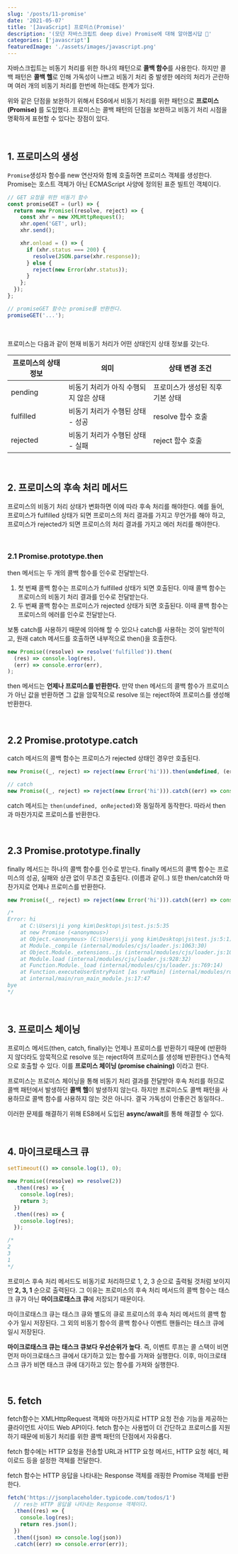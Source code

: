 ```yaml
---
slug: '/posts/11-promise'
date: '2021-05-07'
title: '[JavaScript] 프로미스(Promise)'
description: '(모던 자바스크립트 deep dive) Promise에 대해 알아봅시답 🤩'
categories: ['javascript']
featuredImage: './assets/images/javascript.png'
---
```


자바스크립트는 비동기 처리를 위한 하나의 패턴으로 **콜백 함수**를 사용한다. 하지만 콜백 패턴은 **콜백 헬**로 인해 가독성이 나쁘고 비동기 처리 중 발생한 에러의 처리가 곤란하며 여러 개의 비동기 처리를 한번에 하는데도 한계가 있다.

위와 같은 단점을 보완하기 위해서 ES6에서 비동기 처리를 위한 패턴으로 **프로미스(Promise)** 를 도입했다. 프로미스는 콜백 패턴의 단점을 보완하고 비동기 처리 시점을 명확하게 표현할 수 있다는 장점이 있다.

<br>

## 1. 프로미스의 생성

`Promise`생성자 함수를 new 연산자와 함께 호출하면 프로미스 객체를 생성한다. Promise는 호스트 객체가 아닌 ECMAScript 사양에 정의된 표준 빌트인 객체이다.

```javascript
// GET 요청을 위한 비동기 함수
const promiseGET = (url) => {
  return new Promise((resolve, reject) => {
    const xhr = new XMLHttpRequest();
    xhr.open('GET', url);
    xhr.send();

    xhr.onload = () => {
      if (xhr.status === 200) {
        resolve(JSON.parse(xhr.response));
      } else {
        reject(new Error(xhr.status));
      }
    };
  });
};

// promiseGET 함수는 promise를 반환한다.
promiseGET('...');
```

<br>

프로미스는 다음과 같이 현재 비동기 처리가 어떤 상태인지 상태 정보를 갖는다.

| 프로미스의 상태 정보 | 의미                                  | 상태 변경 조건                   |
| -------------------- | ------------------------------------- | -------------------------------- |
| pending              | 비동기 처리가 아직 수행되지 않은 상태 | 프로미스가 생성된 직후 기본 상태 |
| fulfilled            | 비동기 처리가 수행된 상태 - 성공      | resolve 함수 호출                |
| rejected             | 비동기 처리가 수행된 상태 - 실패      | reject 함수 호출                 |

<br>

## 2. 프로미스의 후속 처리 메서드

프로미스의 비동기 처리 상태가 변화하면 이에 따라 후속 처리를 해야한다. 예를 들어, 프로미스가 fulfilled 상태가 되면 프로미스의 처리 결과를 가지고 무언가를 해야 하고, 프로미스가 rejected가 되면 프로미스의 처리 결과를 가지고 에러 처리를 해야한다.

<br>

### 2.1 Promise.prototype.then

then 메서드는 두 개의 콜백 함수를 인수로 전달받는다.

1.  첫 번째 콜백 함수는 프로미스가 fulfilled 상태가 되면 호출된다. 이때 콜백 함수는 프로미스의 비동기 처리 결과를 인수로 전달받는다.
2.  두 번째 콜백 함수는 프로미스가 rejected 상태가 되면 호출된다. 이때 콜백 함수는 프로미스의 에러를 인수로 전달받는다.

보통 catch를 사용하기 때문에 의아해 할 수 있으나 catch를 사용하는 것이 일반적이고, 원래 catch 메서드를 호출하면 내부적으로 then()을 호출한다.

```javascript
new Promise((resolve) => resolve('fulfilled')).then(
  (res) => console.log(res),
  (err) => console.error(err),
);
```

then 메서드는 **언제나 프로미스를 반환한다.** 만약 then 메서드의 콜백 함수가 프로미스가 아닌 값을 반환하면 그 값을 암묵적으로 resolve 또는 reject하여 프로미스를 생성해 반환한다.

<br>

## 2.2 Promise.prototype.catch

catch 메서드의 콜백 함수는 프로미스가 rejected 상태인 경우만 호출된다.

```javascript
new Promise((_, reject) => reject(new Error('hi'))).then(undefined, (err) => console.log(err));

// catch
new Promise((_, reject) => reject(new Error('hi'))).catch((err) => console.log(err));
```

catch 메서드는 `then(undefined, onRejected)`와 동일하게 동작한다. 따라서 then과 마찬가지로 프로미스를 반환한다.

<br>

## 2.3 Promise.prototype.finally

finally 메서드는 하나의 콜백 함수를 인수로 받는다. finally 메서드의 콜백 함수는 프로미스의 성공, 실패와 상관 없이 무조건 호출된다. (이름과 같이..) 또한 then/catch와 마찬가지로 언제나 프로미스를 반환한다.

```javascript
new Promise((_, reject) => reject(new Error('hi'))).catch((err) => console.log(err)).finally(() => console.log('bye'));

/*
Error: hi
    at C:\Users\ji yong kim\Desktop\js\test.js:5:35
    at new Promise (<anonymous>)
    at Object.<anonymous> (C:\Users\ji yong kim\Desktop\js\test.js:5:1)
    at Module._compile (internal/modules/cjs/loader.js:1063:30)
    at Object.Module._extensions..js (internal/modules/cjs/loader.js:1092:10)
    at Module.load (internal/modules/cjs/loader.js:928:32)
    at Function.Module._load (internal/modules/cjs/loader.js:769:14)
    at Function.executeUserEntryPoint [as runMain] (internal/modules/run_main.js:72:12)
    at internal/main/run_main_module.js:17:47
bye
*/
```

<br>

## 3. 프로미스 체이닝

프로미스 메서드(then, catch, finally)는 언제나 프로미스를 반환하기 때문에 (반환하지 않더라도 암묵적으로 resolve 또는 reject하여 프로미스를 생성해 반환한다.) 연속적으로 호출할 수 있다. 이를 **프로미스 체이닝 (promise chaining)** 이라고 한다.

프로미스는 프로미스 체이닝을 통해 비동기 처리 결과를 전달받아 후속 처리를 하므로 콜백 패턴에서 발생하던 **콜백 헬**이 발생하지 않는다. 하지만 프로미스도 콜백 패턴을 사용하므로 콜백 함수를 사용하지 않는 것은 아니다. 결국 가독성이 안좋은건 동일하다..

이러한 문제를 해결하기 위해 ES8에서 도입된 **async/await**를 통해 해결할 수 있다.

<br>

## 4. 마이크로태스크 큐

```javascript
setTimeout(() => console.log(1), 0);

new Promise((resolve) => resolve(2))
  .then((res) => {
    console.log(res);
    return 3;
  })
  .then((res) => {
    console.log(res);
  });

/*
2
3
1
*/
```

프로미스 후속 처리 메서드도 비동기로 처리하므로 1, 2, 3 순으로 출력될 것처럼 보이지만 **2, 3, 1** 순으로 출력된다. 그 이유는 프로미스의 후속 처리 메서드의 콜백 함수는 태스크 큐가 아닌 **마이크로태스크 큐**에 저장되기 때문이다.

마이크로태스크 큐는 태스크 큐와 별도의 큐로 프로미스의 후속 처리 메서드의 콜백 함수가 일시 저장된다. 그 외의 비동기 함수의 콜백 함수나 이벤트 핸들러는 태스크 큐에 일시 저장된다.

**마이크로태스크 큐는 태스크 큐보다 우선순위가 높다**. 즉, 이벤트 루프는 콜 스택이 비면 먼저 마이크로태스크 큐에서 대기하고 있는 함수를 가져와 실행한다. 이후, 마이크로태스크 큐가 비면 태스크 큐에 대기하고 있는 함수를 가져와 실행한다.

<br>

## 5. fetch

fetch함수는 XMLHttpRequest 객체와 마찬가지로 HTTP 요청 전송 기능을 제공하는 클라이언트 사이드 Web API이다. fetch 함수는 사용법이 더 간단하고 프로미스를 지원하기 때문에 비동기 처리를 위한 콜백 패턴의 단점에서 자유롭다.

fetch 함수에는 HTTP 요청을 전송할 URL과 HTTP 요청 메서드, HTTP 요청 헤더, 페이로드 등을 설정한 객체를 전달한다.

fetch 함수는 HTTP 응답을 나타내는 Response 객체를 래핑한 Promise 객체를 반환한다.

```javascript
fetch('https://jsonplaceholder.typicode.com/todos/1')
  // res는 HTTP 응답을 나타내는 Response 객체이다.
  .then((res) => {
    console.log(res);
    return res.json();
  })
  .then((json) => console.log(json))
  .catch((err) => console.error(err));
```
